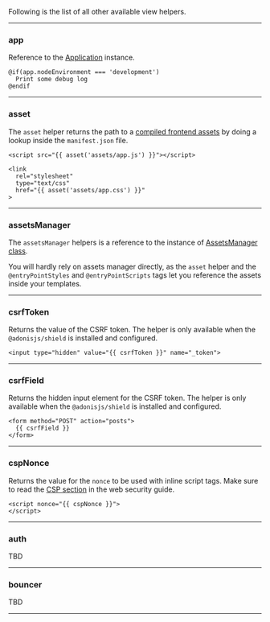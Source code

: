 Following is the list of all other available view helpers.

---

### app
Reference to the [Application](../../../guides/fundamentals/application.md) instance.

```edge
@if(app.nodeEnvironment === 'development')
  Print some debug log
@endif
```

---

### asset
The `asset` helper returns the path to a [compiled frontend assets](../../../guides/http/assets-manager.md#assets-view-helpers) by doing a lookup inside the `manifest.json` file.

```edge
<script src="{{ asset('assets/app.js') }}"></script>

<link
  rel="stylesheet"
  type="text/css"
  href="{{ asset('assets/app.css') }}"
> 
```

---

### assetsManager
The `assetsManager` helpers is a reference to the instance of [AssetsManager class](https://github.com/adonisjs/core/blob/develop/src/AssetsManager/index.ts#L29). 

You will hardly rely on assets manager directly, as the `asset` helper and the `@entryPointStyles` and `@entryPointScripts` tags let you reference the assets inside your templates.

---

### csrfToken
Returns the value of the CSRF token. The helper is only available when the `@adonisjs/shield` is installed and configured.

```edge
<input type="hidden" value="{{ csrfToken }}" name="_token">
```

---

### csrfField
Returns the hidden input element for the CSRF token. The helper is only available when the `@adonisjs/shield` is installed and configured.

```edge
<form method="POST" action="posts">
  {{ csrfField }}
</form>
```

---

### cspNonce
Returns the value for the `nonce` to be used with inline script tags. Make sure to read the [CSP section](../../../guides/security/web-security.md#csp-nonce) in the web security guide.

```edge
<script nonce="{{ cspNonce }}">
</script>
```

---

### auth
TBD

---

### bouncer
TBD

---


